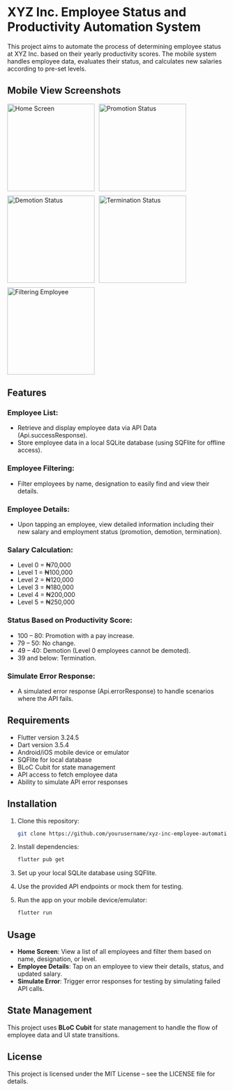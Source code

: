 # XYZ Inc. Employee Status and Productivity Automation System

This project aims to automate the process of determining employee status at XYZ Inc. based on their yearly productivity scores. The mobile system handles employee data, evaluates their status, and calculates new salaries according to pre-set levels.

## Mobile View Screenshots

<div style="display: flex; flex-wrap: wrap; gap: 10px;">
  <img src="assets/shared/dashboard.png" alt="Home Screen" width="200" />
  <img src="assets/shared/promotion.png" alt="Promotion Status" width="200" />
  <img src="assets/shared/demotion.png" alt="Demotion Status" width="200" />
  <img src="assets/shared/termination.png" alt="Termination Status" width="200" />
  <img src="assets/shared/filter.png" alt="Filtering Employee" width="200" />
</div>

## Features

### Employee List:
- Retrieve and display employee data via API Data (Api.successResponse).
- Store employee data in a local SQLite database (using SQFlite for offline access).

### Employee Filtering:
- Filter employees by name, designation to easily find and view their details.

### Employee Details:
- Upon tapping an employee, view detailed information including their new salary and employment status (promotion, demotion, termination).

### Salary Calculation:
- Level 0 = ₦70,000
- Level 1 = ₦100,000
- Level 2 = ₦120,000
- Level 3 = ₦180,000
- Level 4 = ₦200,000
- Level 5 = ₦250,000

### Status Based on Productivity Score:
- 100 – 80: Promotion with a pay increase.
- 79 – 50: No change.
- 49 – 40: Demotion (Level 0 employees cannot be demoted).
- 39 and below: Termination.

### Simulate Error Response:
- A simulated error response (Api.errorResponse) to handle scenarios where the API fails.

## Requirements

- Flutter version 3.24.5
- Dart version 3.5.4
- Android/iOS mobile device or emulator
- SQFlite for local database
- BLoC Cubit for state management
- API access to fetch employee data
- Ability to simulate API error responses

## Installation

1. Clone this repository:
    ```bash
    git clone https://github.com/yourusername/xyz-inc-employee-automation.git
    ```

2. Install dependencies:
    ```bash
    flutter pub get
    ```

3. Set up your local SQLite database using SQFlite.

4. Use the provided API endpoints or mock them for testing.

5. Run the app on your mobile device/emulator:
    ```bash
    flutter run
    ```

## Usage

- **Home Screen**: View a list of all employees and filter them based on name, designation, or level.
- **Employee Details**: Tap on an employee to view their details, status, and updated salary.
- **Simulate Error**: Trigger error responses for testing by simulating failed API calls.

## State Management

This project uses **BLoC Cubit** for state management to handle the flow of employee data and UI state transitions.

## License

This project is licensed under the MIT License – see the LICENSE file for details.